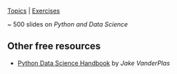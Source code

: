 [Topics](./python-and-data-science-all-collection-topics-en.html) | [Exercises](https://github.com/marko-knoebl/slides/tree/master/exercises)

~ 500 slides on _Python and Data Science_

<!-- CONTENT-BELOW -->

## Other free resources

- [Python Data Science Handbook](https://jakevdp.github.io/PythonDataScienceHandbook/) by _Jake VanderPlas_

